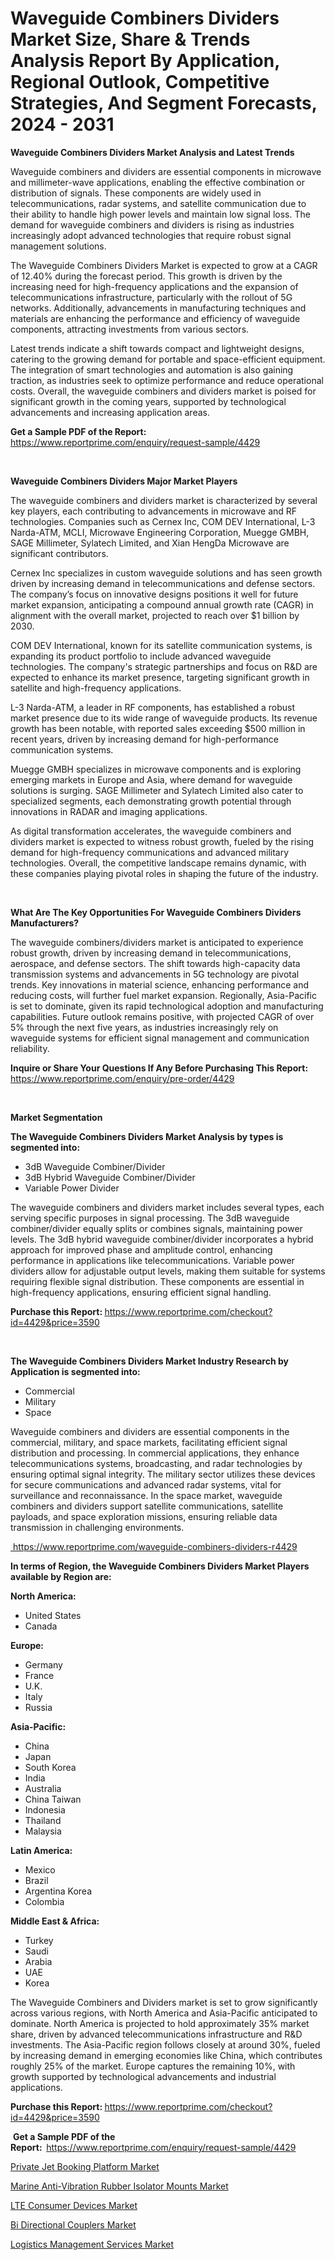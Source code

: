 <p><h1>Waveguide Combiners Dividers Market Size, Share & Trends Analysis Report By Application, Regional Outlook, Competitive Strategies, And Segment Forecasts, 2024 - 2031</h1></p><p><strong>Waveguide Combiners Dividers Market Analysis and Latest Trends</strong></p>
<p><p>Waveguide combiners and dividers are essential components in microwave and millimeter-wave applications, enabling the effective combination or distribution of signals. These components are widely used in telecommunications, radar systems, and satellite communication due to their ability to handle high power levels and maintain low signal loss. The demand for waveguide combiners and dividers is rising as industries increasingly adopt advanced technologies that require robust signal management solutions.</p><p>The Waveguide Combiners Dividers Market is expected to grow at a CAGR of 12.40% during the forecast period. This growth is driven by the increasing need for high-frequency applications and the expansion of telecommunications infrastructure, particularly with the rollout of 5G networks. Additionally, advancements in manufacturing techniques and materials are enhancing the performance and efficiency of waveguide components, attracting investments from various sectors.</p><p>Latest trends indicate a shift towards compact and lightweight designs, catering to the growing demand for portable and space-efficient equipment. The integration of smart technologies and automation is also gaining traction, as industries seek to optimize performance and reduce operational costs. Overall, the waveguide combiners and dividers market is poised for significant growth in the coming years, supported by technological advancements and increasing application areas.</p></p>
<p><strong>Get a Sample PDF of the Report:&nbsp;</strong> <a href="https://www.reportprime.com/enquiry/request-sample/4429">https://www.reportprime.com/enquiry/request-sample/4429</a></p>
<p>&nbsp;</p>
<p><strong>Waveguide Combiners Dividers Major Market Players</strong></p>
<p><p>The waveguide combiners and dividers market is characterized by several key players, each contributing to advancements in microwave and RF technologies. Companies such as Cernex Inc, COM DEV International, L-3 Narda-ATM, MCLI, Microwave Engineering Corporation, Muegge GMBH, SAGE Millimeter, Sylatech Limited, and Xian HengDa Microwave are significant contributors.</p><p>Cernex Inc specializes in custom waveguide solutions and has seen growth driven by increasing demand in telecommunications and defense sectors. The company’s focus on innovative designs positions it well for future market expansion, anticipating a compound annual growth rate (CAGR) in alignment with the overall market, projected to reach over $1 billion by 2030.</p><p>COM DEV International, known for its satellite communication systems, is expanding its product portfolio to include advanced waveguide technologies. The company's strategic partnerships and focus on R&D are expected to enhance its market presence, targeting significant growth in satellite and high-frequency applications.</p><p>L-3 Narda-ATM, a leader in RF components, has established a robust market presence due to its wide range of waveguide products. Its revenue growth has been notable, with reported sales exceeding $500 million in recent years, driven by increasing demand for high-performance communication systems.</p><p>Muegge GMBH specializes in microwave components and is exploring emerging markets in Europe and Asia, where demand for waveguide solutions is surging. SAGE Millimeter and Sylatech Limited also cater to specialized segments, each demonstrating growth potential through innovations in RADAR and imaging applications.</p><p>As digital transformation accelerates, the waveguide combiners and dividers market is expected to witness robust growth, fueled by the rising demand for high-frequency communications and advanced military technologies. Overall, the competitive landscape remains dynamic, with these companies playing pivotal roles in shaping the future of the industry.</p></p>
<p>&nbsp;</p>
<p><strong>What Are The Key Opportunities For Waveguide Combiners Dividers Manufacturers?</strong></p>
<p><p>The waveguide combiners/dividers market is anticipated to experience robust growth, driven by increasing demand in telecommunications, aerospace, and defense sectors. The shift towards high-capacity data transmission systems and advancements in 5G technology are pivotal trends. Key innovations in material science, enhancing performance and reducing costs, will further fuel market expansion. Regionally, Asia-Pacific is set to dominate, given its rapid technological adoption and manufacturing capabilities. Future outlook remains positive, with projected CAGR of over 5% through the next five years, as industries increasingly rely on waveguide systems for efficient signal management and communication reliability.</p></p>
<p><strong>Inquire or Share Your Questions If Any Before Purchasing This Report:</strong> <a href="https://www.reportprime.com/enquiry/pre-order/4429">https://www.reportprime.com/enquiry/pre-order/4429</a></p>
<p>&nbsp;</p>
<p><strong>Market Segmentation</strong></p>
<p><strong>The Waveguide Combiners Dividers Market Analysis by types is segmented into:</strong></p>
<p><ul><li>3dB Waveguide Combiner/Divider</li><li>3dB Hybrid Waveguide Combiner/Divider</li><li>Variable Power Divider</li></ul></p>
<p><p>The waveguide combiners and dividers market includes several types, each serving specific purposes in signal processing. The 3dB waveguide combiner/divider equally splits or combines signals, maintaining power levels. The 3dB hybrid waveguide combiner/divider incorporates a hybrid approach for improved phase and amplitude control, enhancing performance in applications like telecommunications. Variable power dividers allow for adjustable output levels, making them suitable for systems requiring flexible signal distribution. These components are essential in high-frequency applications, ensuring efficient signal handling.</p></p>
<p><strong>Purchase this Report:&nbsp;</strong><a href="https://www.reportprime.com/checkout?id=4429&price=3590">https://www.reportprime.com/checkout?id=4429&price=3590</a></p>
<p>&nbsp;</p>
<p><strong>The Waveguide Combiners Dividers Market Industry Research by Application is segmented into:</strong></p>
<p><ul><li>Commercial</li><li>Military</li><li>Space</li></ul></p>
<p><p>Waveguide combiners and dividers are essential components in the commercial, military, and space markets, facilitating efficient signal distribution and processing. In commercial applications, they enhance telecommunications systems, broadcasting, and radar technologies by ensuring optimal signal integrity. The military sector utilizes these devices for secure communications and advanced radar systems, vital for surveillance and reconnaissance. In the space market, waveguide combiners and dividers support satellite communications, satellite payloads, and space exploration missions, ensuring reliable data transmission in challenging environments.</p></p>
<p><a href="https://www.reportprime.com/waveguide-combiners-dividers-r4429">&nbsp;https://www.reportprime.com/waveguide-combiners-dividers-r4429</a></p>
<p><strong>In terms of Region, the Waveguide Combiners Dividers Market Players available by Region are:</strong></p>
<p>
    <p> <strong> North America: </strong>
        <ul>
            <li>United States</li>
            <li>Canada</li>
        </ul>
        </p> 
    <p> <strong> Europe: </strong>
        <ul>
            <li>Germany</li>
            <li>France</li>
            <li>U.K.</li>
            <li>Italy</li>
            <li>Russia</li>
        </ul>
        </p> 
    <p> <strong> Asia-Pacific: </strong>
        <ul>
            <li>China</li>
            <li>Japan</li>
            <li>South Korea</li>
            <li>India</li>
            <li>Australia</li>
            <li>China Taiwan</li>
            <li>Indonesia</li>
            <li>Thailand</li>
            <li>Malaysia</li>
        </ul>
        </p> 
    <p> <strong> Latin America: </strong>
        <ul>
            <li>Mexico</li>
            <li>Brazil</li>
            <li>Argentina Korea</li>
            <li>Colombia</li>
        </ul>
        </p> 
    <p> <strong> Middle East & Africa: </strong>
        <ul>
            <li>Turkey</li>
            <li>Saudi</li>
            <li>Arabia</li>
            <li>UAE</li>
            <li>Korea</li>
        </ul>
    </p>
    </p>
<p><p>The Waveguide Combiners and Dividers market is set to grow significantly across various regions, with North America and Asia-Pacific anticipated to dominate. North America is projected to hold approximately 35% market share, driven by advanced telecommunications infrastructure and R&D investments. The Asia-Pacific region follows closely at around 30%, fueled by increasing demand in emerging economies like China, which contributes roughly 25% of the market. Europe captures the remaining 10%, with growth supported by technological advancements and industrial applications.</p></p>
<p><strong>Purchase this Report: </strong><a href="https://www.reportprime.com/checkout?id=4429&price=3590">https://www.reportprime.com/checkout?id=4429&price=3590</a></p>
<p>&nbsp;<strong>Get a Sample PDF of the Report:&nbsp;&nbsp;</strong><a href="https://www.reportprime.com/enquiry/request-sample/4429">https://www.reportprime.com/enquiry/request-sample/4429</a></p>
<p><strong></strong></p>
<p><p><a href="https://www.linkedin.com/pulse/market-insights-global-private-jet-booking-platform-forecast-qirse?trackingId=7L%2BIkW6qTsysW9YWYU6okg%3D%3D">Private Jet Booking Platform Market</a></p><p><a href="https://issuu.com/reportprime-2/docs/marine-anti-vibration-rubber-isolat_45065c62258267">Marine Anti-Vibration Rubber Isolator Mounts Market</a></p><p><a href="https://github.com/NargisHussain75/Market-Research-Report-List-1/blob/main/lte-consumer-devices-market.md">LTE Consumer Devices Market</a></p><p><a href="https://github.com/AnnDiaz698/Market-Research-Report-List-1/blob/main/bi-directional-couplers-market.md">Bi Directional Couplers Market</a></p><p><a href="https://www.linkedin.com/pulse/logistics-management-services-market-size-share-trends-9tv2e?trackingId=pLM9JV8TSfyzKGrOpnJe4A%3D%3D">Logistics Management Services Market</a></p></p>